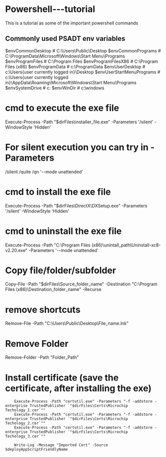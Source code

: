 # Powershell---tutorial

This is a tutorial as some of the important powershell commands

## Commonly used PSADT env variables
$envCommonDesktop           # C:\Users\Public\Desktop
$envCommonPrograms          # C:\ProgramData\Microsoft\Windows\Start Menu\Programs
$envProgramFiles            # C:\Program Files
$envProgramFilesX86         # C:\Program Files (x86)
$envProgramData             # c:\ProgramData
$envUserDesktop             # c:\Users\{user currently logged in}\Desktop
$envUserStartMenuPrograms   # c:\Users\{user currently logged in}\AppData\Roaming\Microsoft\Windows\Start Menu\Programs
$envSystemDrive             # c:
$envWinDir                  # c:\windows

# cmd to execute the exe file 
Execute-Process -Path "$dirFiles\installer_file.exe" -Parameters '/silent' -WindowStyle 'Hidden'

# For silent execution you can try in -Parameters
/silent 
/quite
/qn
'--mode unattended'

# cmd to install the exe file 
Execute-Process -Path "$dirFiles\DirectX\DXSetup.exe" -Parameters '/silent' -WindowStyle 'Hidden'

# cmd to uninstall the exe file 
Execute-Process -Path "C:\Program Files (x86)\unintall_path\Uninstall-xc8-v2.20.exe" -Parameters '--mode unattended'

# Copy file/folder/subfolder
Copy-File -Path "$dirFiles\Source_folder_name" -Destination "C:\Program Files (x86)\Destination_folder_name\" -Recurse

# remove shortcuts
Remove-File -Path "C:\Users\Public\Desktop\File_name.lnk"

# Remove Folder
Remove-Folder -Path "Folder_Path"

# Install certificate (save the certificate, after installing the exe)
		Execute-Process -Path "certutil.exe" -Parameters "-f -addstore -enterprise TrustedPublisher `"$dirFiles\Certs\Microchip Techology_1.cer`""
		Execute-Process -Path "certutil.exe" -Parameters "-f -addstore -enterprise TrustedPublisher `"$dirFiles\Certs\Microchip Techology_2.cer`""
		Execute-Process -Path "certutil.exe" -Parameters "-f -addstore -enterprise TrustedPublisher `"$dirFiles\Certs\Microchip Techology_3.cer`""
		
		Write-Log -Message "Imported Cert" -Source $deployAppScriptFriendlyName
    
    
